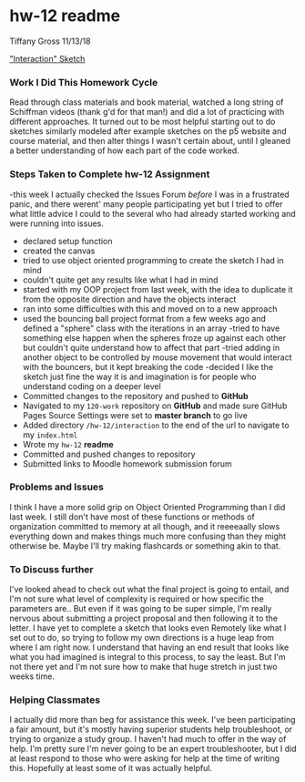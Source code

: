 # hw-12 readme
Tiffany Gross
11/13/18

["Interaction" Sketch](https://jolenetiffanyg.github.io/course-work/hw-12/interaction/)

### Work I Did This Homework Cycle
  Read through class materials and book material, watched a long string of Schiffman videos (thank g'd for that man!) and did a lot of practicing with different approaches.  It turned out to be most helpful starting out to do sketches similarly modeled after example sketches on the p5 website and course material, and then alter things I wasn't certain about, until I gleaned a better understanding of how each part of the code worked.

### Steps Taken to Complete **hw-12** Assignment

-this week I actually checked the Issues Forum *before* I was in a frustrated panic, and there werent' many people participating yet but I tried to offer what little advice I could to the several who had already started working and were running into issues.
- declared setup function
- created the canvas
- tried to use object oriented programming to create the sketch I had in mind
- couldn't quite get any results like what I had in mind
- started with my OOP project from last week, with the idea to duplicate it from the opposite direction and have the objects interact
- ran into some difficulties with this and moved on to a new approach
- used the bouncing ball project format from a few weeks ago and defined a "sphere" class with the iterations in an array
-tried to have something else happen when the spheres froze up against each other but couldn't quite understand how to affect that part
-tried adding in another object to be controlled by mouse movement that would interact with the bouncers, but it kept breaking the code
-decided I like the sketch just fine the way it is and imagination is for people who understand coding on a deeper level
- Committed changes to the repository and pushed to **GitHub**
- Navigated to my `120-work` repository on **GitHub** and made sure GitHub Pages Source Settings were set to **master branch** to go live
- Added directory `/hw-12/interaction` to the end of the url to navigate to my `index.html`
- Wrote my `hw-12` **readme**
- Committed and pushed changes to repository
- Submitted links to Moodle homework submission forum

### Problems and Issues

I think I have a more solid grip on Object Oriented Programming than I did last week.  I still don't have most of these functions or methods of organization committed to memory at all though, and it reeeeaally slows everything down and makes things much more confusing than they might otherwise be. Maybe I'll try making flashcards or something akin to that.

### To Discuss further

I've looked ahead to check out what the final project is going to entail, and I'm not sure what level of complexity is required or how specific the parameters are.. But even if it was going to be super simple, I'm really nervous about submitting a project proposal and then following it to the letter.  I have yet to complete a sketch that looks even Remotely like what I set out to do, so trying to follow my own directions is a huge leap from where I am right now.  I understand that having an end result that looks like what you had imagined is integral to this process, to say the least.  But I'm not there yet and I'm not sure how to make that huge stretch in just two weeks time.

### Helping Classmates

I actually did more than beg for assistance this week.  I've been participating a fair amount, but it's mostly having superior students help troubleshoot, or trying to organize a study group.  I haven't had much to offer in the way of help.  I'm pretty sure I'm never going to be an expert troubleshooter, but I did at least respond to those who were asking for help at the time of writing this. Hopefully at least some of it was actually helpful.
